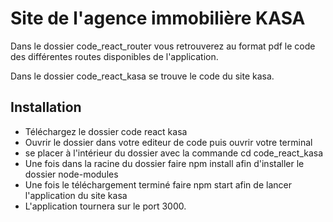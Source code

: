 # Site de l'agence immobilière KASA

Dans le dossier code_react_router vous retrouverez au format pdf le code des différentes routes disponibles de l'application.


Dans le dossier code_react_kasa se trouve le code du site kasa.

## Installation

- Téléchargez le dossier code react kasa
- Ouvrir le dossier dans votre editeur de code puis ouvrir votre terminal
- se placer à l'intérieur du dossier avec la commande cd code_react_kasa
- Une fois dans la racine du dossier faire npm install afin d'installer le dossier node-modules
- Une fois le téléchargement terminé faire npm start afin de lancer l'application du site kasa
- L'application tournera sur le port 3000.
